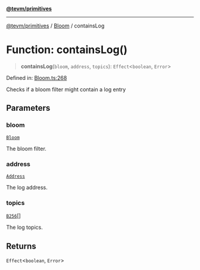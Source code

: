 [**@tevm/primitives**](../../../README.md)

***

[@tevm/primitives](../../../globals.md) / [Bloom](../README.md) / containsLog

# Function: containsLog()

> **containsLog**(`bloom`, `address`, `topics`): `Effect`\<`boolean`, `Error`\>

Defined in: [Bloom.ts:268](https://github.com/evmts/tevm-monorepo/blob/main/packages/primitives/src/Bloom.ts#L268)

Checks if a bloom filter might contain a log entry

## Parameters

### bloom

[`Bloom`](../type-aliases/Bloom.md)

The bloom filter.

### address

[`Address`](../../Address/type-aliases/Address.md)

The log address.

### topics

[`B256`](../../B256/type-aliases/B256.md)[]

The log topics.

## Returns

`Effect`\<`boolean`, `Error`\>
